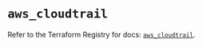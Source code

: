 # `aws_cloudtrail`

Refer to the Terraform Registry for docs: [`aws_cloudtrail`](https://registry.terraform.io/providers/hashicorp/aws/5.47.0/docs/resources/cloudtrail).
